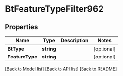 # BtFeatureTypeFilter962

## Properties

Name | Type | Description | Notes
------------ | ------------- | ------------- | -------------
**BtType** | **string** |  | [optional] 
**FeatureType** | **string** |  | [optional] 

[[Back to Model list]](../README.md#documentation-for-models) [[Back to API list]](../README.md#documentation-for-api-endpoints) [[Back to README]](../README.md)


